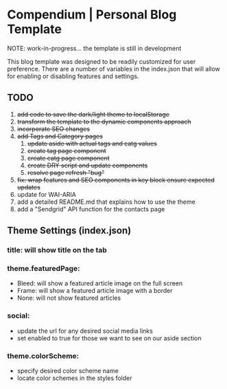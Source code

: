 # Compendium | Personal Blog Template

NOTE: work-in-progress... the template is still in development

This blog template was designed to be readily customized for user preference. There are a number of variables in the index.json that will allow for enabling or disabling features and settings.

## TODO

1. ~~add code to save the dark/light theme to localStorage~~
2. ~~transform the template to the dynamic components approach~~
3. ~~incorporate SEO changes~~
4. ~~add Tags and Category pages~~
   1. ~~update aside with actual tags and catg values~~
   2. ~~create tag page component~~
   3. ~~create catg page component~~
   4. ~~create DRY script and update components~~
   5. ~~resolve page refresh "bug"~~
5. ~~fix: wrap features and SEO components in key block ensure expected updates~~
6. update for WAI-ARIA
7. add a detailed README.md that explains how to use the theme
8. add a "Sendgrid" API function for the contacts page

## Theme Settings (index.json)

### title: will show title on the tab

### theme.featuredPage:
* Bleed: will show a featured article image on the full screen
* Frame: will show a featured article image with a border
* None: will not show featured articles

### social:
* update the url for any desired social media links
* set enabled to true for those we want to see on our aside section

### theme.colorScheme:
* specify desired color scheme name
* locate color schemes in the styles folder

